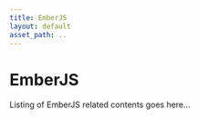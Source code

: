 ```yaml
---
title: EmberJS
layout: default
asset_path: ..
---
```


# EmberJS 

Listing of EmberJS related contents goes here...

